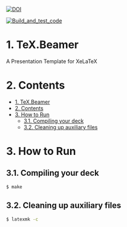 [![DOI](https://zenodo.org/badge/249904685.svg)](https://zenodo.org/badge/latestdoi/249904685)
<!-- [![Documentation Status](https://readthedocs.org/projects/datatoolkit/badge/?version=latest)](https://datatoolkit.readthedocs.io/?badge=latest) -->
[![Build_and_test_code](https://github.com/hsteinshiromoto/tex.beamer/actions/workflows/ci.yml/badge.svg)](https://github.com/hsteinshiromoto/tex.beamer/actions/workflows/ci.yml)

# 1. TeX.Beamer
A Presentation Template for XeLaTeX

# 2. Contents

- [1. TeX.Beamer](#1-texbeamer)
- [2. Contents](#2-contents)
- [3. How to Run](#3-how-to-run)
  - [3.1. Compiling your deck](#31-compiling-your-deck)
  - [3.2. Cleaning up auxiliary files](#32-cleaning-up-auxiliary-files)

# 3. How to Run

## 3.1. Compiling your deck
```bash
$ make
```

## 3.2. Cleaning up auxiliary files
```bash
$ latexmk -c
```